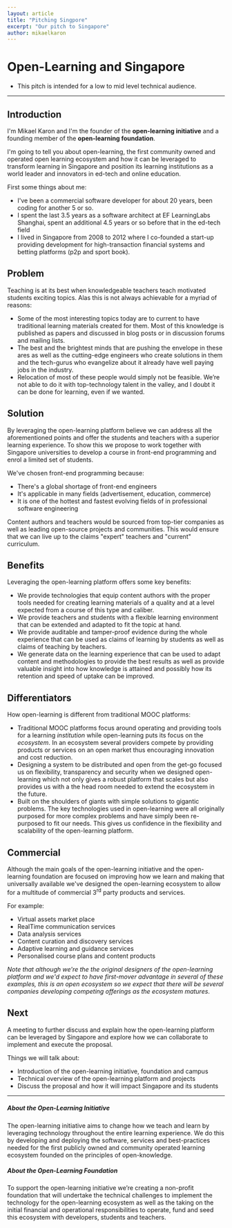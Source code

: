 ```yaml
---
layout: article
title: "Pitching Singpore"
excerpt: "Our pitch to Singapore"
author: mikaelkaron
---
```


# Open-Learning and Singapore

- This pitch is intended for a low to mid level technical audience.

---

## Introduction

I'm Mikael Karon and I'm the founder of the **open-learning initiative** and a founding member of the **open-learning foundation**.

I'm going to tell you about open-learning, the first community owned and operated open learning ecosystem and how it can be leveraged to transform learning in Singapore and position its learning institutions as a world leader and innovators in ed-tech and online education.

First some things about me:

- I've been a commercial software developer for about 20 years, been coding for another 5 or so.
- I spent the last 3.5 years as a software architect at EF LearningLabs Shanghai, spent an additional 4.5 years or so before that in the ed-tech field
- I lived in Singapore from 2008 to 2012 where I co-founded a start-up providing development for high-transaction financial systems and betting platforms (p2p and sport book).

## Problem

Teaching is at its best when knowledgeable teachers teach motivated students exciting topics. Alas this is not always achievable for a myriad of reasons:

- Some of the most interesting topics today are to current to have traditional learning materials created for them. Most of this knowledge is published as papers and discussed in blog posts or in discussion forums and mailing lists.
- The best and the brightest minds that are pushing the envelope in these ares as well as the cutting-edge engineers who create solutions in them and the tech-gurus who evangelize about it already have well paying jobs in the industry.
- Relocation of most of these people would simply not be feasible. We’re not able to do it with top-technology talent in the valley, and I doubt it can be done for learning, even if we wanted.

## Solution

By leveraging the open-learning platform believe we can address all the aforementioned points and offer the students and teachers with a superior learning experience. To show this we propose to work together with Singapore universities to develop a course in front-end programming and enrol a limited set of students.

We've chosen front-end programming because:

- There's a global shortage of front-end engineers
- It's applicable in many fields (advertisement, education, commerce)
- It is one of the hottest and fastest evolving fields of in professional software engineering

Content authors and teachers would be sourced from top-tier companies as well as leading open-source projects and communities. This would ensure that we can live up to the claims "expert" teachers and "current" curriculum.

## Benefits

Leveraging the open-learning platform offers some key benefits:

- We provide technologies that equip content authors with the proper tools needed for creating learning materials of a quality and at a level expected from a course of this type and caliber.
- We provide teachers and students with a flexible learning environment that can be extended and adapted to fit the topic at hand.
- We provide auditable and tamper-proof evidence during the whole experience that can be used as claims of learning by students as well as claims of teaching by teachers.
- We generate data on the learning experience that can be used to adapt content and methodologies to provide the best results as well as provide valuable insight into how knowledge is attained and possibly how its retention and speed of uptake can be improved.

## Differentiators

How open-learning is different from traditional MOOC platforms:

- Traditional MOOC platforms focus around operating and providing tools for a learning *institution* while open-learning puts its focus on the *ecosystem*. In an ecosystem several providers compete by providing products or services on an open market thus encouraging innovation and cost reduction.
- Designing a system to be distributed and open from the get-go focused us on flexibility, transparency and security when we designed open-learning which not only gives a robust platform that scales but also provides us with a the head room needed to extend the ecosystem in the future.
- Built on the shoulders of giants with simple solutions to gigantic problems. The key technologies used in open-learning were all originally purposed for more complex problems and have simply been re-purposed to fit our needs. This gives us confidence in the flexibility and scalability of the open-learning platform.

## Commercial

Although  the main goals of the open-learning initiative and the open-learning foundation are focused on improving how we learn and making that universally available we've designed the open-learning ecosystem to allow for a multitude of commercial 3<sup>rd</sup> party products and services.

For example:

- Virtual assets market place
- RealTime communication services
- Data analysis services
- Content curation and discovery services
- Adaptive learning and guidance services
- Personalised course plans and content products

*Note that although we're the the original designers of the open-learning platform and we'd expect to have first-mover advantage in several of these examples, this is an open ecosystem so we expect that there will be several companies developing competing offerings as the ecosystem matures*.

## Next

A meeting to further discuss and explain how the open-learning platform can be leveraged by Singapore and explore how we can collaborate to implement and execute the proposal.

Things we will talk about:

- Introduction of the open-learning initiative, foundation and campus
- Technical overview of the open-learning platform and projects
- Discuss the proposal and how it will impact Singapore and its students

---

##### About the Open-Learning Initiative

The open-learning initiative aims to change how we teach and learn by leveraging technology throughout the entire learning experience. We do this by developing and deploying the software, services and best-practices needed for the first publicly owned and community operated learning ecosystem founded on the principles of open-knowledge.

##### About the Open-Learning Foundation

To support the open-learning initiative we’re creating a non-profit foundation that will undertake the technical challenges to implement the technology for the open-learning ecosystem as well as the taking on the initial financial and operational responsibilities to operate, fund and seed this ecosystem with developers, students and teachers.

